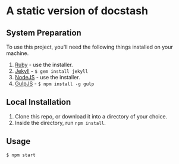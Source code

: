 A static version of docstash
=============================





## System Preparation

To use this project, you'll need the following things installed on your machine.

1. [Ruby](https://www.ruby-lang.org/en/) - use the installer.
2. [Jekyll](http://jekyllrb.com/) - `$ gem install jekyll`
3. [NodeJS](http://nodejs.org) - use the installer.
4. [GulpJS](https://github.com/gulpjs/gulp) - `$ npm install -g gulp`

## Local Installation

1. Clone this repo, or download it into a directory of your choice.
2. Inside the directory, run `npm install`.

## Usage



```shell
$ npm start
```
